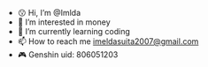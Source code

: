 - 😗 Hi, I’m @Imlda
- 👀 I’m interested in money
- 🌱 I’m currently learning coding
- 📫 How to reach me imeldasuita2007@gmail.com
- 🎮 Genshin uid: 806051203
